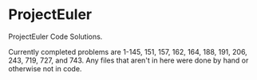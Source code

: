 # ProjectEuler
ProjectEuler Code Solutions.

Currently completed problems are 1-145, 151, 157, 162, 164, 188, 191, 206, 243, 719, 727, and 743. Any files that aren't in here were done by hand or otherwise not in code.
